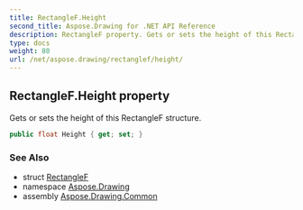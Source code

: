 ```yaml
---
title: RectangleF.Height
second_title: Aspose.Drawing for .NET API Reference
description: RectangleF property. Gets or sets the height of this RectangleF structure
type: docs
weight: 80
url: /net/aspose.drawing/rectanglef/height/
---
```

## RectangleF.Height property

Gets or sets the height of this RectangleF structure.

```csharp
public float Height { get; set; }
```

### See Also

* struct [RectangleF](../)
* namespace [Aspose.Drawing](../../rectanglef/)
* assembly [Aspose.Drawing.Common](../../../)


